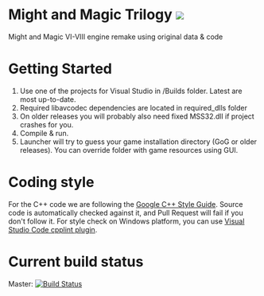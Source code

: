 # Might and Magic Trilogy [![](https://img.shields.io/badge/chat-on%20discord-green.svg)](https://discord.gg/jRCyPtq) 
Might and Magic VI-VIII engine remake using original data & code

# Getting Started
1. Use one of the projects for Visual Studio in /Builds folder. Latest are most up-to-date.
2. Required libavcodec dependencies are located in required_dlls folder
3. On older releases you will probably also need fixed MSS32.dll if project crashes for you.
4. Compile & run.
5. Launcher will try to guess your game installation directory (GoG or older releases). You can override folder with game resources using GUI.

# Coding style
For the C++ code we are following the [Google C++ Style Guide](http://google.github.io/styleguide/cppguide.html).
Source code is automatically checked against it, and Pull Request will fail if you don't follow it.
For style check on Windows platform, you can use [Visual Studio Code cpplint plugin](https://marketplace.visualstudio.com/items?itemName=mine.cpplint).

# Current build status
Master: [![Build Status](https://ci.appveyor.com/api/projects/status/nlno5vo74jf6rnt3/branch/master?svg=true)](https://ci.appveyor.com/project/gp-alex/world-of-might-and-magic)
